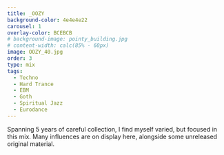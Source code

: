 ```yaml
---
title: _OOZY
background-color: 4e4e4e22
carousel: 1
overlay-color: BCEBCB
# background-image: pointy_building.jpg
# content-width: calc(85% - 60px)
image: OOZY_40.jpg
order: 3
type: mix
tags:
  - Techno
  - Hard Trance
  - EBM
  - Goth
  - Spiritual Jazz
  - Eurodance
---
```


Spanning 5 years of careful collection, I find myself varied, but focused in this mix. Many influences are on display here, alongside some unreleased original material.
